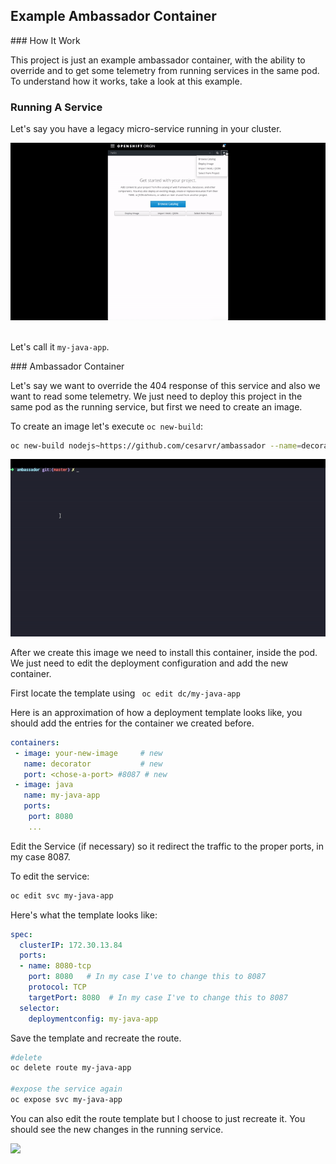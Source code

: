 ## Example Ambassador Container 

### How It Work 

This project is just an example ambassador container, with the ability to override and to get some telemetry from running services in the same pod. 
 To understand how it works, take a look at this example. 

### Running A Service

Let's say you have a legacy micro-service running in your cluster. 

![](https://raw.githubusercontent.com/cesarvr/ambassador/master/assets/install-java-app.gif)  


Let's call it ``my-java-app``.

### Ambassador Container

Let's say we want to override the 404 response of this service and also we want to read some telemetry. We just need to deploy this project in the same pod as the running service, but first we need to create an image. 

To create an image let's execute ``oc new-build``:

```sh 
oc new-build nodejs~https://github.com/cesarvr/ambassador --name=decorator
```

![](https://raw.githubusercontent.com/cesarvr/ambassador/master/assets/build%20application.gif)


After we create this image we need to install this container, inside the pod. We just need to edit the deployment configuration and add the new container.  

First locate the template using `` oc edit dc/my-java-app``

Here is an approximation of how a deployment template looks like, you should add the entries for the container we created before. 

```yml
containers: 
 - image: your-new-image     # new 
   name: decorator           # new
   port: <chose-a-port> #8087 # new
 - image: java
   name: my-java-app
   ports:
    port: 8080
    ...
```

Edit the Service (if necessary) so it redirect the traffic to the proper ports, in my case 8087. 

To edit the service: 

```sh
oc edit svc my-java-app
```

Here's what the template looks like:


```yml
spec:
  clusterIP: 172.30.13.84
  ports:
  - name: 8080-tcp
    port: 8080   # In my case I've to change this to 8087
    protocol: TCP
    targetPort: 8080  # In my case I've to change this to 8087
  selector:
    deploymentconfig: my-java-app
```

Save the template and recreate the route. 

```sh 
#delete
oc delete route my-java-app

#expose the service again
oc expose svc my-java-app
```

You can also edit the route template but I choose to just recreate it.  You should see the new changes in the running service. 


![](https://raw.githubusercontent.com/cesarvr/ambassador/master/assets/final.gif)


